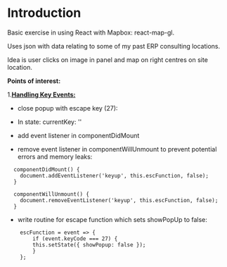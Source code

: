 # Introduction

Basic exercise in using React with Mapbox: react-map-gl.

Uses json with data relating to some of my past ERP consulting locations.

Idea is user clicks on image in panel and map on right centres on site location.

**Points of interest:**

1.<u>**Handling Key Events:**</u>

- close popup with escape key (27):

- In state: currentKey: ''
- add event listener in componentDidMount
- remove event listener in componentWillUnmount to prevent potential errors and memory leaks:

```
  componentDidMount() {
    document.addEventListener('keyup', this.escFunction, false);
  }

  componentWillUnmount() {
    document.removeEventListener('keyup', this.escFunction, false);
  }

```

- write routine for escape function which sets showPopUp to false:

```
    escFunction = event => {
        if (event.keyCode === 27) {
        this.setState({ showPopup: false });
        }
    };
```
